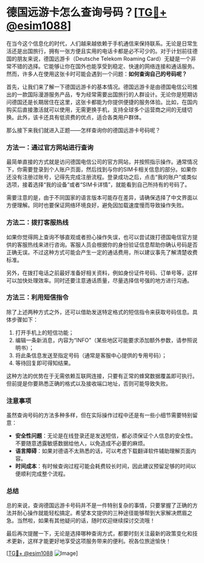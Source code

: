 # 德国远游卡怎么查询号码？[[TG💪+ @esim1088](https://t.me/s/esim1088)]

在当今这个信息化的时代，人们越来越依赖于手机通信来保持联系。无论是日常生活还是出国旅行，拥有一张方便且实用的电话卡都是必不可少的。对于计划前往德国的朋友来说，德国远游卡（Deutsche Telekom Roaming Card）无疑是一个非常不错的选择。它能够让你在国外也能享受到稳定、快速的网络连接和通话服务。然而，许多人在使用这张卡时可能会遇到一个问题：**如何查询自己的号码呢？**

首先，让我们来了解一下德国远游卡的基本情况。德国远游卡是由德国电信公司推出的一款国际漫游服务产品，专为经常需要出国旅行的人群设计。无论你是短期访问德国还是长期居住在这里，这张卡都能为你提供便捷的服务体验。比如，在国内购买后直接激活就可以使用，无需更换手机，支持全球多个运营商之间的无缝切换。此外，该卡还具有低资费的优点，适合各类用户群体。

那么接下来我们就进入正题——怎样查询你的德国远游卡号码呢？

### 方法一：通过官方网站进行查询

最简单直接的方式就是访问德国电信公司的官方网站，并按照指示操作。通常情况下，你需要登录到个人账户页面，然后找到与你的SIM卡相关信息的部分。如果你还没有注册过账号，记得先完成注册流程。登录成功之后，点击“我的账户”或类似选项，接着选择“我的设备”或者“SIM卡详情”，就能看到自己所持有的号码了。

需要注意的是，由于不同国家的语言版本可能存在差异，请确保选择了中文界面以方便理解。同时也要保证网络环境良好，避免因加载速度慢而导致操作失败。

### 方法二：拨打客服热线

如果你觉得网上查询不够直观或者担心操作失误，也可以尝试拨打德国电信官方提供的客服热线来进行咨询。客服人员会根据你的身份验证信息帮助你确认号码是否正确无误。不过这种方式可能会产生一定的通话费用，所以建议事先了解清楚收费标准。

另外，在拨打电话之前最好准备好相关资料，例如身份证件号码、订单号等，这样可以加快处理效率。同时还要注意通话质量，尽量选择信号强的地方进行沟通。

### 方法三：利用短信指令

除了上述两种方式之外，还可以借助发送特定格式的短信指令来获取号码信息。具体步骤如下：

1. 打开手机上的短信功能；
2. 编辑一条新消息，内容为“INFO”（某些地区可能要求添加额外参数，请参照说明书）；
3. 将此条信息发送至指定号码（通常是客服中心提供的专用号码）；
4. 等待回复即可得知结果。

这种方法的优势在于无需依赖互联网连接，只要有正常的蜂窝数据覆盖即可执行。但前提是你要熟悉正确的格式以及接收端口地址，否则可能导致失败。

### 注意事项

虽然查询号码的方法多种多样，但在实际操作过程中还是有一些小细节需要特别留意：

- **安全性问题**：无论是在线登录还是发送短信，都必须保证个人信息的安全性。不要随意透露敏感数据给他人，以免造成不必要的麻烦。
- **语言障碍**：如果对德语不太熟悉的话，可以考虑下载翻译软件辅助理解页面内容。
- **时间成本**：有时候查询过程可能会耗费较长时间，因此建议预留足够的时间以便顺利完成整个流程。

### 总结

总的来说，查询德国远游卡号码并不是一件特别复杂的事情，只要掌握了正确的方法并耐心操作就能轻松搞定。希望本文提供的三种途径能够帮到大家解决燃眉之急。当然啦，如果有其他疑问的话，随时欢迎继续探讨交流哦！

最后再次提醒一下，无论是选择哪种查询方式，都要时刻关注最新的政策变化和技术更新，这样才能更好地享受这项服务带来的便利。祝各位旅途愉快！

[[TG💪+ @esim1088](https://t.me/s/esim1088) ![Image](https://i.postimg.cc/4NQfJmqS/Snipaste-2025-05-13-00-14-12.png)]